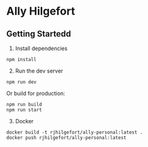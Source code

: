 # Ally Hilgefort

## Getting Startedd

1. Install dependencies

```
npm install
```

2. Run the dev server

```
npm run dev
```

Or build for production:

```
npm run build
npm run start
```

3. Docker

```
docker build -t rjhilgefort/ally-personal:latest .
docker push rjhilgefort/ally-personal:latest
```
